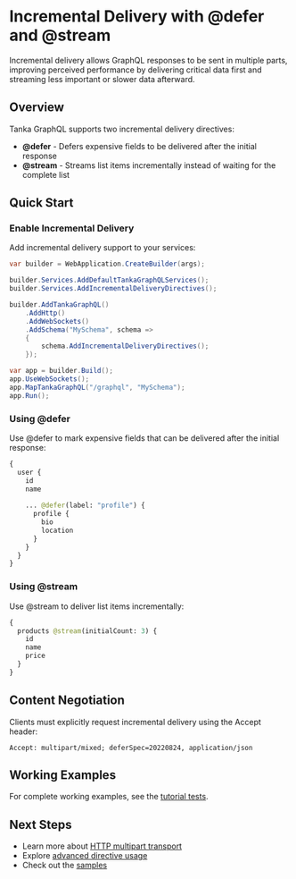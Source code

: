 # Incremental Delivery with @defer and @stream

Incremental delivery allows GraphQL responses to be sent in multiple parts, improving perceived performance by delivering critical data first and streaming less important or slower data afterward.

## Overview

Tanka GraphQL supports two incremental delivery directives:

- **@defer** - Defers expensive fields to be delivered after the initial response
- **@stream** - Streams list items incrementally instead of waiting for the complete list

## Quick Start

### Enable Incremental Delivery

Add incremental delivery support to your services:

```csharp
var builder = WebApplication.CreateBuilder(args);

builder.Services.AddDefaultTankaGraphQLServices();
builder.Services.AddIncrementalDeliveryDirectives();

builder.AddTankaGraphQL()
    .AddHttp()
    .AddWebSockets()
    .AddSchema("MySchema", schema =>
    {
        schema.AddIncrementalDeliveryDirectives();
    });

var app = builder.Build();
app.UseWebSockets();
app.MapTankaGraphQL("/graphql", "MySchema");
app.Run();
```

### Using @defer

Use @defer to mark expensive fields that can be delivered after the initial response:

```graphql
{
  user {
    id
    name
    
    ... @defer(label: "profile") {
      profile {
        bio
        location
      }
    }
  }
}
```

### Using @stream

Use @stream to deliver list items incrementally:

```graphql
{
  products @stream(initialCount: 3) {
    id
    name
    price
  }
}
```

## Content Negotiation

Clients must explicitly request incremental delivery using the Accept header:

```
Accept: multipart/mixed; deferSpec=20220824, application/json
```

## Working Examples

For complete working examples, see the [tutorial tests](https://github.com/pekkah/tanka-graphql/blob/main/tutorials/GraphQL.Tutorials.Getting-Started/DeferStreamTutorials.cs).

## Next Steps

- Learn more about [HTTP multipart transport](../3-server/05-features/04-multipart-http.md)
- Explore [advanced directive usage](../6-executor/11-defer-stream-directives.md)
- Check out the [samples](https://github.com/pekkah/tanka-graphql/tree/main/samples)